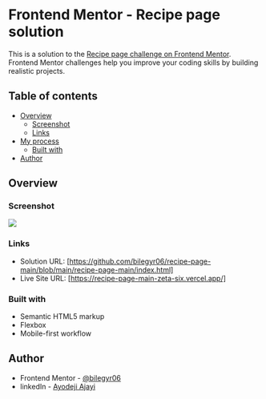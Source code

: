 # Frontend Mentor - Recipe page solution

This is a solution to the [Recipe page challenge on Frontend Mentor](https://www.frontendmentor.io/challenges/recipe-page-KiTsR8QQKm). Frontend Mentor challenges help you improve your coding skills by building realistic projects. 

## Table of contents

- [Overview](#overview)
  - [Screenshot](#screenshot)
  - [Links](#links)
- [My process](#my-process)
  - [Built with](#built-with)
- [Author](#author)


## Overview

### Screenshot

![](Screenshot_28-12-2024_112546_127.0.0.1.jpeg)

### Links

- Solution URL: [https://github.com/bilegyr06/recipe-page-main/blob/main/recipe-page-main/index.html]
- Live Site URL: [https://recipe-page-main-zeta-six.vercel.app/]

### Built with

- Semantic HTML5 markup
- Flexbox
- Mobile-first workflow

## Author

- Frontend Mentor - [@bilegyr06](https://www.frontendmentor.io/profile/bilegyr06)
- linkedIn - [Ayodeji Ajayi](https://www.linkedin.com/in/ayodeji-ajayi-83006a287/)
